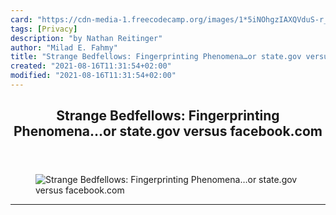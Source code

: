 ```yaml
---
card: "https://cdn-media-1.freecodecamp.org/images/1*5iNOhgzIAXQVduS-r_l9NQ.png"
tags: [Privacy]
description: "by Nathan Reitinger"
author: "Milad E. Fahmy"
title: "Strange Bedfellows: Fingerprinting Phenomena…or state.gov versus facebook.com"
created: "2021-08-16T11:31:54+02:00"
modified: "2021-08-16T11:31:54+02:00"
---
```

<div class="site-wrapper">
<main id="site-main" class="site-main outer">
<div class="inner">
<article class="post-full post tag-privacy tag-tech tag-government tag-security tag-technology ">
<header class="post-full-header">
<h1 class="post-full-title">Strange Bedfellows: Fingerprinting Phenomena…or state.gov versus facebook.com</h1>
</header>
<figure class="post-full-image">
<picture>
<source media="(max-width: 700px)" sizes="1px" srcset="data:image/gif;base64,R0lGODlhAQABAIAAAAAAAP///yH5BAEAAAAALAAAAAABAAEAAAIBRAA7 1w">
<source media="(min-width: 701px)" sizes="(max-width: 800px) 400px,
(max-width: 1170px) 700px,
1400px" srcset="https://cdn-media-1.freecodecamp.org/images/1*5iNOhgzIAXQVduS-r_l9NQ.png 300w,
https://cdn-media-1.freecodecamp.org/images/1*5iNOhgzIAXQVduS-r_l9NQ.png 600w,
https://cdn-media-1.freecodecamp.org/images/1*5iNOhgzIAXQVduS-r_l9NQ.png 1000w,
https://cdn-media-1.freecodecamp.org/images/1*5iNOhgzIAXQVduS-r_l9NQ.png 2000w">
<img onerror="this.style.display='none'" src="https://cdn-media-1.freecodecamp.org/images/1*5iNOhgzIAXQVduS-r_l9NQ.png" alt="Strange Bedfellows: Fingerprinting Phenomena…or state.gov versus facebook.com">
</picture>
</figure>
<section class="post-full-content">
<div class="post-content medium-migrated-article">
</div>
<hr>
</section>
</article>
</div>
</main>
</div>
<!-- Google Tag Manager (noscript) -->
<!-- End Google Tag Manager (noscript) -->
